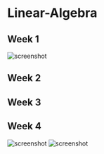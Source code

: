 # Linear-Algebra

## Week 1
![screenshot](https://i.ibb.co/NmcSFsx/Week-1.jpg)
## Week 2
## Week 3
## Week 4
![screenshot](https://i.ibb.co/wY3q6j1/Week-4-1.jpg)
![screenshot](https://i.ibb.co/G7YycfS/Week-4-2.jpg)
